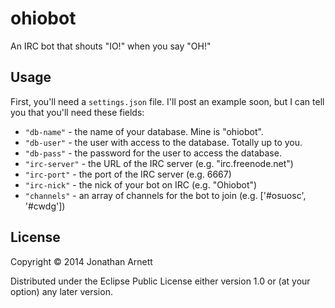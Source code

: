 # ohiobot

An IRC bot that shouts "IO!" when you say "OH!"

## Usage

First, you'll need a `settings.json` file. I'll post an example soon, but I can
tell you that you'll need these fields:

- `"db-name"` - the name of your database. Mine is "ohiobot".
- `"db-user"` - the user with access to the database. Totally up to you.
- `"db-pass"` - the password for the user to access the database.
- `"irc-server"` - the URL of the IRC server (e.g. "irc.freenode.net")
- `"irc-port"` - the port of the IRC server (e.g. 6667)
- `"irc-nick"` - the nick of your bot on IRC (e.g. "Ohiobot")
- `"channels"` - an array of channels for the bot to join (e.g. ['#osuosc', '#cwdg'])

## License

Copyright © 2014 Jonathan Arnett

Distributed under the Eclipse Public License either version 1.0 or (at
your option) any later version.
